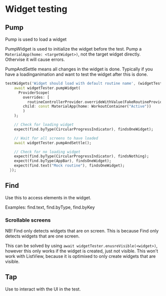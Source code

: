 # Widget testing



## Pump

Pump is used to load a widget

PumpWidget is used to initialize the widget before the test. Pump a `MaterialApp(home: <targetWidget>)`, not the target widget directly. Othervise it will cause errors.

PumpAndSettle means all changes in the widget is done. Typically if you have a loadinganimation and want to test the widget after this is done.

```dart
testWidgets('Widget should load with default routine name', (widgetTester) async{
    await widgetTester.pumpWidget(
      ProviderScope(
        overrides: [
          routineControllerProvider.overrideWithValue(FakeRoutineProvider())],
        child: const MaterialApp(home: WorkoutContainer("Active"))
        )
    );

    // Check for loading widget
    expect(find.byType(CircularProgressIndicator), findsOneWidget);

    // Wait for all screens to have loaded
    await widgetTester.pumpAndSettle();

    // Check for no loading widget
    expect(find.byType(CircularProgressIndicator), findsNothing);
    expect(find.byType(AppBar), findsOneWidget);
    expect(find.text("Mock routine"), findsOneWidget);
  });
```

## Find

Use this to access elements in the widget.

Examples: find.text, find.byType, find.byKey

### Scrollable screens

NB! Find only detects widgets that are on screen. This is because Find only detects widgets that are one screen.

This can be solved by using `await widgetTester.enusreVisible(<widget>)`, however this only works if the widget is created, just not visible. This won't work with ListView, because it is optimixed to only create widgets that are visible.

## Tap

Use to interact with the UI in the test.